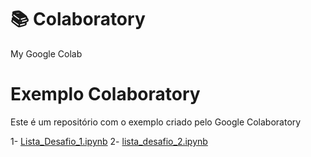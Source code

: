 # 📚 Colaboratory
My Google Colab

# Exemplo Colaboratory  
Este é um repositório com o exemplo criado pelo Google Colaboratory 

1- [Lista_Desafio_1.ipynb](/Lista_Desafio_1.ipynb)
2- [lista_desafio_2.ipynb](/lista_desafio_2.ipynb)
